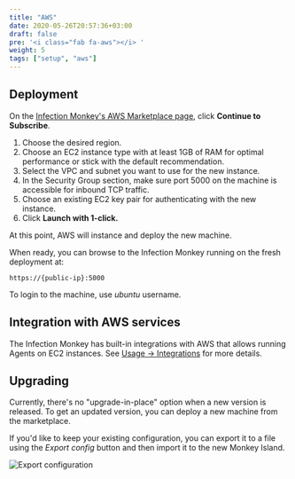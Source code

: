 ```yaml
---
title: "AWS"
date: 2020-05-26T20:57:36+03:00
draft: false
pre: '<i class="fab fa-aws"></i> '
weight: 5
tags: ["setup", "aws"]
---
```


## Deployment

On the [Infection Monkey's AWS Marketplace page](https://aws.amazon.com/marketplace/pp/GuardiCore-Infection-Monkey/B07B3J7K6D), click **Continue to Subscribe**.

1. Choose the desired region.
1. Choose an EC2 instance type with at least 1GB of RAM for optimal performance or stick with the default recommendation.
1. Select the VPC and subnet you want to use for the new instance.
1. In the Security Group section, make sure port 5000 on the machine is accessible for inbound TCP traffic.
1. Choose an existing EC2 key pair for authenticating with the new instance.
1. Click **Launch with 1-click.**

At this point, AWS will instance and deploy the new machine.

When ready, you can browse to the Infection Monkey running on the fresh deployment at:

`https://{public-ip}:5000`

To login to the machine, use *ubuntu* username.

## Integration with AWS services

The Infection Monkey has built-in integrations with AWS that allows running Agents on EC2 instances.
See [Usage -> Integrations](../../usage/integrations) for more details.

## Upgrading

Currently, there's no "upgrade-in-place" option when a new version is released.
To get an updated version, you can deploy a new machine from the marketplace.

If you'd like to keep your existing configuration, you can export it to a file
using the *Export config* button and then import it to the new Monkey Island.

![Export configuration](../../images/setup/export-configuration.png "Export configuration")

